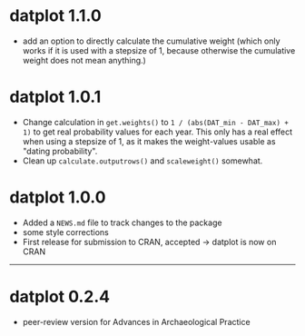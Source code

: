 
# datplot 1.1.0
* add an option to directly calculate the cumulative weight (which only works
if it is used with a stepsize of 1, because otherwise the cumulative weight
does not mean anything.)


# datplot 1.0.1

* Change calculation in `get.weights()` to `1 / (abs(DAT_min - DAT_max) + 1)` to get real probability values for each year. This only has a real effect when using a stepsize of 1, as it makes the weight-values usable as "dating probability".
* Clean up `calculate.outputrows()` and `scaleweight()` somewhat.

# datplot 1.0.0

* Added a `NEWS.md` file to track changes to the package
* some style corrections
* First release for submission to CRAN, accepted -> datplot is now on CRAN

---

# datplot 0.2.4

* peer-review version for Advances in Archaeological Practice
